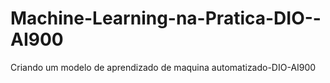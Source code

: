 # Machine-Learning-na-Pratica-DIO--AI900
Criando um modelo de aprendizado de maquina automatizado-DIO-AI900
